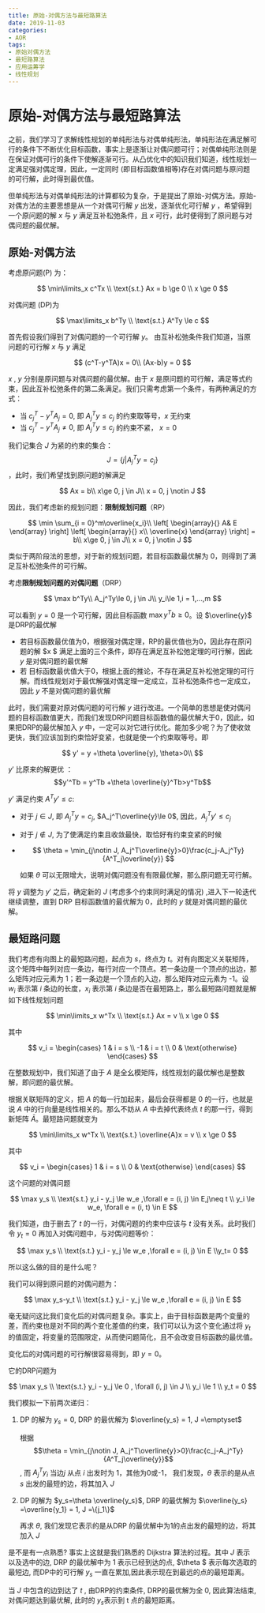 ```yaml
---
title: 原始-对偶方法与最短路算法
date: 2019-11-03
categories:
- AOR
tags:
- 原始对偶方法
- 最短路算法
- 应用运筹学
- 线性规划
---
```


<head>
    <script src="https://cdn.mathjax.org/mathjax/latest/MathJax.js?config=TeX-AMS-MML_HTMLorMML" type="text/javascript"></script>
    <script type="text/x-mathjax-config">
        MathJax.Hub.Config({
            tex2jax: {
            skipTags: ['script', 'noscript', 'style', 'textarea', 'pre'],
            inlineMath: [['$','$']]
            }
        });
    </script>
</head>

# 原始-对偶方法与最短路算法

之前，我们学习了求解线性规划的单纯形法与对偶单纯形法，单纯形法在满足解可行的条件下不断优化目标函数，事实上是逐渐让对偶问题可行；对偶单纯形法则是在保证对偶可行的条件下使解逐渐可行。从凸优化中的知识我们知道，线性规划一定满足强对偶定理，因此，一定同时 (即目标函数值相等)存在对偶问题与原问题的可行解，此时得到最优值。

但单纯形法与对偶单纯形法的计算都较为复杂，于是提出了原始-对偶方法。原始-对偶方法的主要思想是从一个对偶可行解 $y$ 出发，逐渐优化可行解 $y$ ，希望得到一个原问题的解 $x$ 与 $y$ 满足互补松弛条件，且 $x$ 可行，此时便得到了原问题与对偶问题的最优解。

 

## 原始-对偶方法

考虑原问题(P) 为：

$$
\min\limits_x  c^Tx \\
\text{s.t.}  Ax = b \ge 0 \\ 
x \ge 0
$$

对偶问题 (DP)为

$$
\max\limits_x  b^Ty \\ 
\text{s.t.}  A^Ty \le c
$$

首先假设我们得到了对偶问题的一个可行解 $y$。 由互补松弛条件我们知道，当原问题的可行解 $x$ 与 $y$ 满足


$$
(c^T-y^TA)x = 0\\
(Ax-b)y = 0
$$

$x$ , $y$ 分别是原问题与对偶问题的最优解。由于 $x$ 是原问题的可行解，满足等式约束，因此互补松弛条件的第二条满足。我们只需考虑第一个条件，有两种满足的方式：

+ 当 $c_j^T - y^TA_j = 0$, 即 $A^T_jy \le c_j$ 的约束取等号，$x$ 无约束
+ 当  $c^T_j - y^TA_j \neq 0$, 即 $A_j^Ty \le c_j$ 的约束不紧， $x = 0$

我们记集合 $J$ 为紧的约束的集合： $$ J = \{j\vert A_j^Ty = c_j\}$$，此时，我们希望找到原问题的解满足

$$
Ax = b\\
x\ge 0, j \in J\\
x = 0, j \notin J
$$

因此，我们考虑新的规划问题：**限制规划问题**（RP）

$$
\min \sum_{i = 0}^m\overline{x_i}\\
\left[         
  \begin{array}{}
     A& E
  \end{array}
\right]     
\left[         
  \begin{array}{}
     x\\
     \overline{x}
  \end{array}
\right]  = b\\
x\ge 0, j \in J\\
x = 0, j \notin J
$$

类似于两阶段法的思想，对于新的规划问题，若目标函数最优解为 0，则得到了满足互补松弛条件的可行解。

考虑**限制规划问题的对偶问题**（DRP）

$$
\max b^Ty\\
A_j^Ty\le 0, j \in J\\
y_i\le 1,i = 1,...,m
$$

可以看到 $y = 0$ 是一个可行解，因此目标函数 $\max y^Tb\ge 0$。设 $\overline{y}$ 是DRP的最优解

+ 若目标函数最优值为0，根据强对偶定理，RP的最优值也为0，因此存在原问题的解 $x $ 满足上面的三个条件，即存在满足互补松弛定理的可行解，因此 $y$ 是对偶问题的最优解
+ 若 目标函数最优值大于0，根据上面的推论，不存在满足互补松弛定理的可行解。而线性规划对于最优解强对偶定理一定成立，互补松弛条件也一定成立，因此 $y$ 不是对偶问题的最优解

此时，我们需要对原对偶问题的可行解 $y$ 进行改进。一个简单的思想是使对偶问题的目标函数值更大，而我们发现DRP问题目标函数值的最优解大于0，因此，如果把DRP的最优解加入 $y$ 中，一定可以对它进行优化。能加多少呢？为了使收敛更快，我们应该加到约束恰好变紧，也就是使一个约束取等号。即

$$
y' = y +\theta \overline{y}, \theta>0\\
$$

$y'$ 比原来的解更优 ： $$y'^Tb = y^Tb +\theta \overline{y}^Tb>y^Tb$$ 

$y'$ 满足约束 $A^Ty' \le c$:

+ 对于 $j\in J$, 即 $A_j^Ty = c_j$, $A_j^T\overline{y}\le 0$, 因此，$A_j^Ty' \le c_j$

+ 对于 $j\notin J$, 为了使满足约束且收敛最快，取恰好有约束变紧的时候
+ 
  $$
  \theta = \min_{j\notin J, A_j^T\overline{y}>0}\frac{c_j-A_j^Ty}{A^T_j\overline{y}}
  $$
  
  如果 $\theta$ 可以无限增大，说明对偶问题没有有限最优解，那么原问题无可行解。

将 $y$ 调整为 $y'$ 之后，确定新的 $J$ (考虑多个约束同时满足的情况) ,进入下一轮迭代继续调整，直到 DRP 目标函数值的最优解为 0，此时的 $y$ 就是对偶问题的最优解。



## 最短路问题

我们考虑有向图上的最短路问题，起点为 $s$，终点为 $t$。对有向图定义关联矩阵，这个矩阵中每列对应一条边，每行对应一个顶点。若一条边是一个顶点的出边，那么矩阵对应元素为 1；若一条边是一个顶点的入边，那么矩阵对应元素为 -1。设 $w_i$ 表示第 $i$ 条边的长度，$x_i$ 表示第 $i$ 条边是否在最短路上，那么最短路问题就是解如下线性规划问题

$$
\min\limits_x w^Tx \\ \text{s.t.}  Ax = v \\  x \ge 0
$$

其中

$$
v_i = \begin{cases} 1 & i = s \\ -1 & i = t \\ 0 & \text{otherwise} \end{cases}
$$

在整数规划中，我们知道了由于 $A$ 是全幺模矩阵，线性规划的最优解也是整数解，即问题的最优解。

根据关联矩阵的定义，把 $A$ 的每一行加起来，最后会获得都是 0 的一行，也就是说 $A$ 中的行向量是线性相关的。那么不妨从 $A$ 中去掉代表终点 $t$ 的那一行，得到新矩阵 $\bar{A}$。最短路问题就变为

$$
\min\limits_x w^Tx \\ \text{s.t.}  \overline{A}x = v \\  x \ge 0
$$

其中

$$
v_i = \begin{cases} 1 & i = s  \\ 0 & \text{otherwise} \end{cases}
$$


这个问题的对偶问题

$$
\max  y_s \\ \text{s.t.}  y_i - y_j \le w_e  ,\forall e = (i, j) \in E,j\neq t \\
y_i \le w_e, \forall e = (i, t) \in E
$$

我们知道，由于删去了 $t$ 的一行，对偶问题的约束中应该与 $t$ 没有关系。此时我们令 $y_t = 0$ 再加入对偶问题中，与对偶问题等价：

$$
\max  y_s \\ 
\text{s.t.}  y_i - y_j \le w_e  ,\forall e = (i, j) \in E 
\\y_t= 0
$$

所以这么做的目的是什么呢？

我们可以得到原问题的对偶问题为：

$$
\max  y_s-y_t \\ \text{s.t.}  y_i - y_j \le w_e  ,\forall e = (i, j) \in E
$$

毫无疑问这比我们变化后的对偶问题复杂。事实上，由于目标函数是两个变量的差，而约束也是对不同的两个变化差值的约束，我们可以认为这个变化通过将 $y_t$ 的值固定，将变量的范围限定，从而使问题简化，且不会改变目标函数的最优值。

变化后的对偶问题的可行解很容易得到，即 $y = 0$。

它的DRP问题为

$$
\max y_s \\ \text{s.t.} y_i - y_j \le 0 , \forall (i, j) \in J \\  y_i \le 1 \\  y_t = 0
$$

我们模拟一下前两次递归：

1. DP 的解为 $y_s=0$, DRP 的最优解为 $\overline{y_s} = 1, J  =\emptyset$

   根据 $$\theta = \min_{j\notin J, A_j^T\overline{y}>0}\frac{c_j-A_j^Ty}{A^T_j\overline{y}}$$ , 而 $A_j^Ty_i$ 当边$j$ 从点 $i$ 出发时为 1，其他为0或-1， 我们发现，$\theta$ 表示的是从点 $s$ 出发的最短的边，将其加入 $J$ 

2. DP 的解为 $y_s=\theta \overline{y_s}$, DRP 的最优解为 $\overline{y_s} =\overline{y_1} = 1, J  =\{j_1\}$

   再求 $\theta$, 我们发现它表示的是从DRP 的最优解中为1的点出发的最短的边，将其加入 $J$ 

是不是有一点熟悉? 事实上这就是我们熟悉的 Dijkstra 算法的过程。其中 $J$ 表示以及选中的边, DRP 的最优解中为 1 表示已经到达的点, $\theta $ 表示每次选取的最短边, 而DP中的可行解 $y_s$ 一直在累加,因此表示现在到最远的点的最短距离。

当 $J$ 中包含的边到达了 $t$ , 由DRP的约束条件, DRP的最优解为全 0, 因此算法结束,对偶问题达到最优解, 此时的 $y_s$表示到 t 点的最短距离。